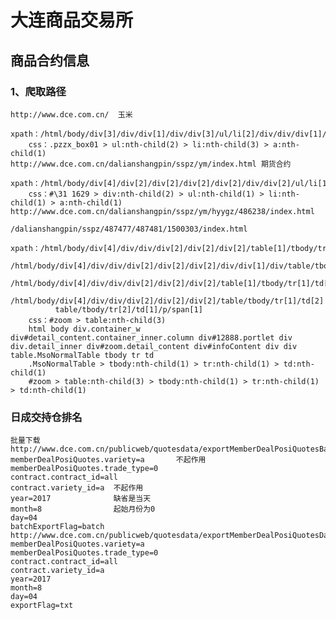 大连商品交易所
=
商品合约信息
-
### 1、爬取路径
    http://www.dce.com.cn/  玉米    
        xpath：/html/body/div[3]/div/div[1]/div/div[3]/ul/li[2]/div/div/div[1]/div[1]/ul/li[3]/a
        css：.pzzx_box01 > ul:nth-child(2) > li:nth-child(3) > a:nth-child(1)
    http://www.dce.com.cn/dalianshangpin/sspz/ym/index.html 期货合约
        xpath：/html/body/div[4]/div[2]/div[2]/div[2]/div[2]/div/div[2]/ul/li[1]/a
        css：#\31 1629 > div:nth-child(2) > ul:nth-child(1) > li:nth-child(1) > a:nth-child(1)
    http://www.dce.com.cn/dalianshangpin/sspz/ym/hyygz/486238/index.html
                         /dalianshangpin/sspz/487477/487481/1500303/index.html        
        xpath：/html/body/div[4]/div/div/div[2]/div[2]/div[2]/table[1]/tbody/tr[1]
              /html/body/div[4]/div/div/div[2]/div[2]/div[2]/div/div[1]/div/table/tbody/tr[1]/td[2]/p/span[1]
              /html/body/div[4]/div/div/div[2]/div[2]/div[2]/table[1]/tbody/tr[1]/td[2]/p
              /html/body/div[4]/div/div/div[2]/div[2]/div[2]/table/tbody/tr[1]/td[2]
              table/tbody/tr[2]/td[1]/p/span[1]
        css：#zoom > table:nth-child(3)
        html body div.container_w div#detail_content.container_inner.column div#12888.portlet div div.detail_inner div#zoom.detail_content div#infoContent div div table.MsoNormalTable tbody tr td
        .MsoNormalTable > tbody:nth-child(1) > tr:nth-child(1) > td:nth-child(1)
        #zoom > table:nth-child(3) > tbody:nth-child(1) > tr:nth-child(1) > td:nth-child(1)
        
### 日成交持仓排名
    批量下载
    http://www.dce.com.cn/publicweb/quotesdata/exportMemberDealPosiQuotesBatchData.html
    memberDealPosiQuotes.variety=a       不起作用
    memberDealPosiQuotes.trade_type=0
    contract.contract_id=all
    contract.variety_id=a  不起作用
    year=2017              缺省是当天
    month=8                起始月份为0
    day=04
    batchExportFlag=batch
    http://www.dce.com.cn/publicweb/quotesdata/exportMemberDealPosiQuotesData.html
    memberDealPosiQuotes.variety=a
    memberDealPosiQuotes.trade_type=0
    contract.contract_id=all
    contract.variety_id=a
    year=2017
    month=8
    day=04
    exportFlag=txt
        
    